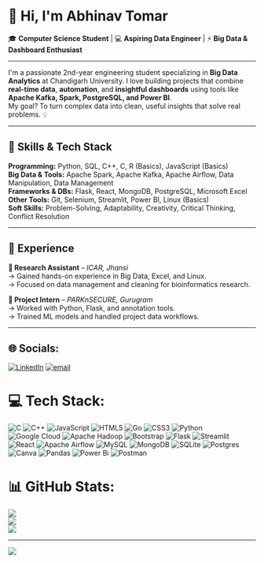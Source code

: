 # 👋 Hi, I'm Abhinav Tomar

🎓 **Computer Science Student** | 💻 **Aspiring Data Engineer** | ⚡ **Big Data & Dashboard Enthusiast**

---

I'm a passionate 2nd-year engineering student specializing in **Big Data Analytics** at Chandigarh University. I love building projects that combine **real-time data**, **automation**, and **insightful dashboards** using tools like **Apache Kafka, Spark, PostgreSQL, and Power BI**.  
My goal? To turn complex data into clean, useful insights that solve real problems. 💡

---

## 🔧 Skills & Tech Stack

**Programming:** Python, SQL, C++, C, R (Basics), JavaScript (Basics)  
**Big Data & Tools:** Apache Spark, Apache Kafka, Apache Airflow, Data Manipulation, Data Management  
**Frameworks & DBs:** Flask, React, MongoDB, PostgreSQL, Microsoft Excel  
**Other Tools:** Git, Selenium, Streamlit, Power BI, Linux (Basics)  
**Soft Skills:** Problem-Solving, Adaptability, Creativity, Critical Thinking, Conflict Resolution

---
## 📜 Experience

**🔬 Research Assistant** – *ICAR, Jhansi*  
→ Gained hands-on experience in Big Data, Excel, and Linux.  
→ Focused on data management and cleaning for bioinformatics research.

**💼 Project Intern** – *PARKnSECURE, Gurugram*  
→ Worked with Python, Flask, and annotation tools.  
→ Trained ML models and handled project data workflows.

---

## 🌐 Socials:
[![LinkedIn](https://img.shields.io/badge/LinkedIn-%230077B5.svg?logo=linkedin&logoColor=white)](https://linkedin.com/in/abhinav-tomar-367080289) [![email](https://img.shields.io/badge/Email-D14836?logo=gmail&logoColor=white)](mailto:officialabhinavtomar@gmail.com) 

# 💻 Tech Stack:
![C](https://img.shields.io/badge/c-%2300599C.svg?style=for-the-badge&logo=c&logoColor=white) ![C++](https://img.shields.io/badge/c++-%2300599C.svg?style=for-the-badge&logo=c%2B%2B&logoColor=white) ![JavaScript](https://img.shields.io/badge/javascript-%23323330.svg?style=for-the-badge&logo=javascript&logoColor=%23F7DF1E) ![HTML5](https://img.shields.io/badge/html5-%23E34F26.svg?style=for-the-badge&logo=html5&logoColor=white) ![Go](https://img.shields.io/badge/go-%2300ADD8.svg?style=for-the-badge&logo=go&logoColor=white) ![CSS3](https://img.shields.io/badge/css3-%231572B6.svg?style=for-the-badge&logo=css3&logoColor=white) ![Python](https://img.shields.io/badge/python-3670A0?style=for-the-badge&logo=python&logoColor=ffdd54) ![Google Cloud](https://img.shields.io/badge/GoogleCloud-%234285F4.svg?style=for-the-badge&logo=google-cloud&logoColor=white) ![Apache Hadoop](https://img.shields.io/badge/Apache%20Hadoop-66CCFF?style=for-the-badge&logo=apachehadoop&logoColor=black) ![Bootstrap](https://img.shields.io/badge/bootstrap-%238511FA.svg?style=for-the-badge&logo=bootstrap&logoColor=white) ![Flask](https://img.shields.io/badge/flask-%23000.svg?style=for-the-badge&logo=flask&logoColor=white) ![Streamlit](https://img.shields.io/badge/Streamlit-%23FE4B4B.svg?style=for-the-badge&logo=streamlit&logoColor=white) ![React](https://img.shields.io/badge/react-%2320232a.svg?style=for-the-badge&logo=react&logoColor=%2361DAFB) ![Apache Airflow](https://img.shields.io/badge/Apache%20Airflow-017CEE?style=for-the-badge&logo=Apache%20Airflow&logoColor=white) ![MySQL](https://img.shields.io/badge/mysql-4479A1.svg?style=for-the-badge&logo=mysql&logoColor=white) ![MongoDB](https://img.shields.io/badge/MongoDB-%234ea94b.svg?style=for-the-badge&logo=mongodb&logoColor=white) ![SQLite](https://img.shields.io/badge/sqlite-%2307405e.svg?style=for-the-badge&logo=sqlite&logoColor=white) ![Postgres](https://img.shields.io/badge/postgres-%23316192.svg?style=for-the-badge&logo=postgresql&logoColor=white) ![Canva](https://img.shields.io/badge/Canva-%2300C4CC.svg?style=for-the-badge&logo=Canva&logoColor=white) ![Pandas](https://img.shields.io/badge/pandas-%23150458.svg?style=for-the-badge&logo=pandas&logoColor=white) ![Power Bi](https://img.shields.io/badge/power_bi-F2C811?style=for-the-badge&logo=powerbi&logoColor=black) ![Postman](https://img.shields.io/badge/Postman-FF6C37?style=for-the-badge&logo=postman&logoColor=white)
# 📊 GitHub Stats:
![](https://github-readme-stats.vercel.app/api?username=abhiii1801&theme=transparent&hide_border=false&include_all_commits=true&count_private=false)<br/>
![](https://nirzak-streak-stats.vercel.app/?user=abhiii1801&theme=transparent&hide_border=false)<br/>
![](https://github-readme-stats.vercel.app/api/top-langs/?username=abhiii1801&theme=transparent&hide_border=false&include_all_commits=true&count_private=false&layout=compact)

---
[![](https://visitcount.itsvg.in/api?id=abhiii1801&icon=0&color=0)](https://visitcount.itsvg.in)

<!-- Proudly created with GPRM ( https://gprm.itsvg.in ) -->
